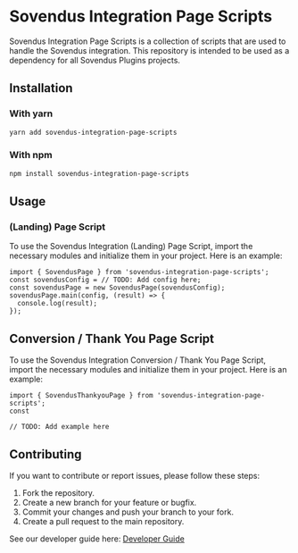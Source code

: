 # Sovendus Integration Page Scripts

Sovendus Integration Page Scripts is a collection of scripts that are used to handle the Sovendus integration. This repository is intended to be used as a dependency for all Sovendus Plugins projects.

## Installation

### With yarn

```bash
yarn add sovendus-integration-page-scripts
```

### With npm

```bash
npm install sovendus-integration-page-scripts
```

## Usage

### (Landing) Page Script

To use the Sovendus Integration (Landing) Page Script, import the necessary modules and initialize them in your project. Here is an example:

```tsx
import { SovendusPage } from 'sovendus-integration-page-scripts';
const sovendusConfig = // TODO: Add config here;
const sovendusPage = new SovendusPage(sovendusConfig);
sovendusPage.main(config, (result) => {
  console.log(result);
});
```

## Conversion / Thank You Page Script

To use the Sovendus Integration Conversion / Thank You Page Script, import the necessary modules and initialize them in your project. Here is an example:

```tsx
import { SovendusThankyouPage } from 'sovendus-integration-page-scripts';
const 

// TODO: Add example here
```

## Contributing

If you want to contribute or report issues, please follow these steps:

1. Fork the repository.
2. Create a new branch for your feature or bugfix.
3. Commit your changes and push your branch to your fork.
4. Create a pull request to the main repository.

See our developer guide here: [Developer Guide](../readme-dev.md)
